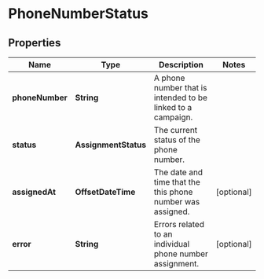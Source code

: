 

# PhoneNumberStatus


## Properties

| Name | Type | Description | Notes |
|------------ | ------------- | ------------- | -------------|
|**phoneNumber** | **String** | A phone number that is intended to be linked to a campaign. |  |
|**status** | **AssignmentStatus** | The current status of the phone number. |  |
|**assignedAt** | **OffsetDateTime** | The date and time that the this phone number was assigned. |  [optional] |
|**error** | **String** | Errors related to an individual phone number assignment. |  [optional] |




